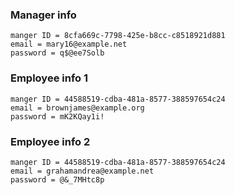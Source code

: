 ### Manager info

    manger ID = 8cfa669c-7798-425e-b8cc-c8518921d881
    email = mary16@example.net
    password = q$@ee7Solb

### Employee info 1

    manger ID = 44588519-cdba-481a-8577-388597654c24
    email = brownjames@example.org
    password = mK2KQay1i!

### Employee info 2

    manger ID = 44588519-cdba-481a-8577-388597654c24
    email = grahamandrea@example.net
    password = @&_7MHtc8p
